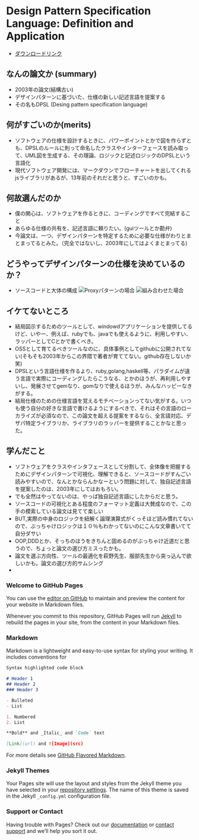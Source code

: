 # Design Pattern Specification Language: Definition and Application

- [ダウンロードリンク](https://drive.google.com/open?id=0B6fEh_E17p_rMzNrRUFjQlRuQmM)


## なんの論文か (summary)

- 2003年の論文(結構古い)
- デザインパターンに基づいた、仕様の新しい記述言語を提案する
- その名もDPSL (Desing pattern specification language)

## 何がすごいのか(merits)

- ソフトウェアの仕様を設計するときに、パワーポイントとかで図を作らずとも、DPSLのルールに則って命名したクラスやインターフェースを読み取って、UML図を生成する、その理論、ロジックと記述ロジックのDPSLという言語化
- 現代ソフトウェア開発には、マークダウンでフローチャートを出してくれるjsライブラリがあるが、13年前のそれだと思うと、すごいのかも。

## 何故選んだのか

- 僕の関心は、ソフトウェアを作るときに、コーディングですべて完結すること
- あらゆる仕様の共有を、記述言語に頼りたい。(guiツールとか勘弁)
- 今論文は、一つ、デザインパターンを特定するために必要な仕様がわりとまとまってるとみた。（完全ではないし、2003年にしてはよくまとまってる)

## どうやってデザインパターンの仕様を決めているのか？


- ソースコードと大体の構成
![Proxyパターンの場合](../images/01.png)
![組み合わせた場合](../images/02.png)

## イケてないところ

- 結局図示するためのツールとして、windowdアプリケーションを提供してるけど、いやー、例えば、rubyでも、javaでも使えるように、利用しやすい、ラッパーとしてCとかで書くべき。
- OSSとして育てるべきツールなのに、具体事例としてgithubに公開されてない(そもそも2003年からこの界隈で著者が育ててない。github存在しないか笑)
- DPSLという言語仕様を作るより、ruby,golang,haskell等、パラダイムが違う言語で実際にコーディングしたらこうなる、とかのほうが、再利用しやすいし、発展させてgemなり、gomなりで使えるほうが、みんなハッピーなきがする。
- 結局仕様のための仕様言語を覚えるモチベーションってない気がする。いつも使う自分の好きな言語で書けるようにするべきで、それはその言語のローカライズが必須なので、この論文を超える提案をするなら、全言語対応、デザパ特定ライブラリか、ライブラリのラッパーを提供することかなと思った。

## 学んだこと

- ソフトウェアをクラスやインタフェースとして分割して、全体像を把握するためにデザインパターンで可視化、理解できると、ソースコードがすんごい読みやすいので、なんとかならんかなーという問題に対して、独自記述言語を提案したのは、2003年にしてはおもろい。
- でも全然はやってないのは、やっぱ独自記述言語にしたからだと思う。
- ソースコードの可視化とある程度のフォーマット定義は大賛成なので、この手の模索している論文は見てて楽しい
- BUT,実際の中身のロジックを紐解く論理演算式がくっそほど読み慣れてないので、ぶっちゃけロジックは１０％もわかってないのにこんな文章書いてて自分ダサい
- OOP,DDDとか、そっちのほうをきちんと固めるのがぶっちゃけ近道だと思うので、ちょっと論文の選び方ミスったかも。
- 論文を選ぶ方向性、ツールの最適化を萩野先生、服部先生から突っ込んで欲しいかも。論文の選び方的サムシング
- 





### Welcome to GitHub Pages

You can use the [editor on GitHub](https://github.com/johntips/jornals/edit/master/index.md) to maintain and preview the content for your website in Markdown files.

Whenever you commit to this repository, GitHub Pages will run [Jekyll](https://jekyllrb.com/) to rebuild the pages in your site, from the content in your Markdown files.

### Markdown

Markdown is a lightweight and easy-to-use syntax for styling your writing. It includes conventions for

```markdown
Syntax highlighted code block

# Header 1
## Header 2
### Header 3

- Bulleted
- List

1. Numbered
2. List

**Bold** and _Italic_ and `Code` text

[Link](url) and ![Image](src)
```

For more details see [GitHub Flavored Markdown](https://guides.github.com/features/mastering-markdown/).

### Jekyll Themes

Your Pages site will use the layout and styles from the Jekyll theme you have selected in your [repository settings](https://github.com/johntips/jornals/settings). The name of this theme is saved in the Jekyll `_config.yml` configuration file.

### Support or Contact

Having trouble with Pages? Check out our [documentation](https://help.github.com/categories/github-pages-basics/) or [contact support](https://github.com/contact) and we’ll help you sort it out.
